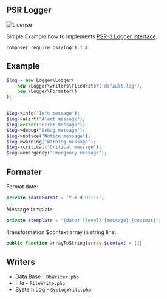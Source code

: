 
## PSR Logger 
![License](https://img.shields.io/github/license/aschmelyun/larametrics.svg?style=flat-square)

Simple Example how to implements [PSR-3 Logger Interface](https://www.php-fig.org/psr/psr-3/). 

```shell script
composer require psr/log:1.1.4
```

## Example

```php
$log = new Logger\Logger(
    new \Logger\writers\FileWriter('default.log'),
    new \Logger\Formater()
);


$log->info("Info message");
$log->alert("Alert message");
$log->error("Error message");
$log->debug("Debug message");
$log->notice("Notice message");
$log->warning("Warning message");
$log->critical("Critical message");
$log->emergency("Emergency message");
```

## Formater

Format date:

```php
private $dateFormat = 'Y-m-d H:i:s';
```

Message template:

```php
private $template = "{date} {level} {message} {context}";
```

Transformation $context array in string line:

```php
public function arrayToString(array $context = [])
```



## Writers

* Data Base - ``DbWriter.php``
* File  - ``FileWrite.php``
* System Log - ``SysLogWrite.php``
